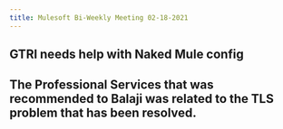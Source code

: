 ```yaml
---
title: Mulesoft Bi-Weekly Meeting 02-18-2021
---
```


## GTRI needs help with Naked Mule config
## The Professional Services that was recommended to Balaji was related to the TLS problem that has been resolved.
